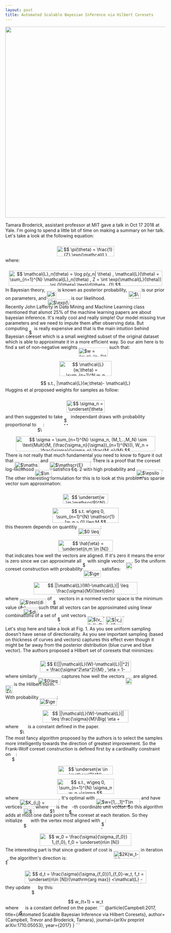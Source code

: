 ```yaml
---
layout: post
title: Automated Scalable Bayesian Inference via Hilbert Coresets
---
```


<center>
<img src="https://rawgit.com/dadashkarimi/dadashkarimi.github.io/master/images/fig-1.png" width="600"/>
</center>

Tamara Broderick, assistant professor at MIT gave a talk in Oct 17 2018 at Yale. I'm going to spend a little bit of time on making a summary on her talk. 
Let's take a look at the following equation:

<p align="center"><img alt="$$&#10;\pi(\theta) = \frac{1}{Z} \exp(\mathcal{L}(\theta))\pi_0(\theta)&#10;$$" src="https://rawgit.com/dadashkarimi/dadashkarimi.github.io/master/svgs/91492ab74501760ebda77e5f23254365.svg?invert_in_darkmode" align="middle" width="179.81865pt" height="32.9901pt" style="position:relative;top:10px"/></p>
where:

<p align="center"><img alt="$$&#10;\mathcal{L}_n(\theta) = \log p(y_n| \theta) , \mathcal{L}(\theta) = \sum_{n=1}^{N} \mathcal{L}_n(\theta) , Z = \int \exp(\mathcal{L}(\theta)) \pi_0(\theta) \text{d}\theta , (1)&#10;$$" src="https://rawgit.com/dadashkarimi/dadashkarimi.github.io/master/svgs/3f0b8e49bf693641e0e805ce90c43fa0.svg?invert_in_darkmode" align="middle" width="482.5293pt" height="47.60745pt" style="position:relative;top:10px"/></p>

In Bayesian theory, <img alt="$\pi(\theta)$" src="https://rawgit.com/dadashkarimi/dadashkarimi.github.io/master/svgs/6fa7cd273b9dae03a6c405b96d9c5cbe.svg?invert_in_darkmode" align="middle" width="30.919185pt" height="24.6576pt" style="position:relative;top:10px"/> is known as posterior probability, <img alt="$\pi_0(\theta)$" src="https://rawgit.com/dadashkarimi/dadashkarimi.github.io/master/svgs/8aa9108c2200ae4076470ce9adb904d0.svg?invert_in_darkmode" align="middle" width="37.70382pt" height="24.6576pt" style="position:relative;top:10px"/> is our prior on parameters, and <img alt="$\exp(\mathcal{L}(\theta))$" src="https://rawgit.com/dadashkarimi/dadashkarimi.github.io/master/svgs/b1ea63db5d1b3e764e3cfe8b75e09a10.svg?invert_in_darkmode" align="middle" width="70.19661pt" height="24.6576pt" style="position:relative;top:10px"/> is our likelihood.  
Recently John Lafferty in Data Mining and Machine Learning class mentioned that alsmot 25% of the machine learning papers are about bayesian inference.
It's really cool and really simple! Our model missing true parameters and we need to impute them after observing data. 
But computing <img alt="$Z$" src="https://rawgit.com/dadashkarimi/dadashkarimi.github.io/master/svgs/5b51bd2e6f329245d425b8002d7cf942.svg?invert_in_darkmode" align="middle" width="12.351075pt" height="22.38192pt" style="position:relative;top:10px"/> is really expensive and that is the main intuition behind Bayesian coreset which is a small weighted subset of the original dataset which is able to approximate it in a more efficient way.
So our aim here is to find a set of non-negative weights <img alt="$w = (w_n)_{n=1}^N$" src="https://rawgit.com/dadashkarimi/dadashkarimi.github.io/master/svgs/e4cc989c959ee0093d4efba23ab9afc4.svg?invert_in_darkmode" align="middle" width="92.40033pt" height="27.65697pt" style="position:relative;top:10px"/> such that:

<p align="center"><img alt="$$&#10;\mathcal{L}(w,\theta) = \sum_{n=1}^N w_n \mathcal{L}_n (\theta) &#10;$$" src="https://rawgit.com/dadashkarimi/dadashkarimi.github.io/master/svgs/1414264c7d1e3022e3831a1bb8714902.svg?invert_in_darkmode" align="middle" width="163.20216pt" height="47.60745pt" style="position:relative;top:10px"/></p>
<p align="center"><img alt="$$&#10;s.t., |\mathcal{L}(w,\theta)- \mathcal{L}(\theta)\leq| \epsilon |\mathcal{L}(\theta)|, \forall \theta \in \Theta (2)&#10;$$" src="https://rawgit.com/dadashkarimi/dadashkarimi.github.io/master/svgs/516e5711ba36e26a23b1c9704934e14e.svg?invert_in_darkmode" align="middle" width="291.92625pt" height="16.438356pt" style="position:relative;top:10px"/></p>

Huggins et al proposed weights for samples as follow:

<p align="center"><img alt="$$&#10;\sigma_n = \underset{\theta \in \Theta}{\mathrm{sup}} |\frac{\mathcal{L}_n(\theta)}{\mathcal{L}(\theta)}|&#10;$$" src="https://rawgit.com/dadashkarimi/dadashkarimi.github.io/master/svgs/b887796654304e0f3ec45dca193ab9da.svg?invert_in_darkmode" align="middle" width="120.146235pt" height="38.834895pt" style="position:relative;top:10px"/></p>

and then suggested to take <img alt="$M$" src="https://rawgit.com/dadashkarimi/dadashkarimi.github.io/master/svgs/fb97d38bcc19230b0acd442e17db879c.svg?invert_in_darkmode" align="middle" width="17.73981pt" height="22.46574pt" style="position:relative;top:10px"/> independant draws with probability proportional to <img alt="$\sigma_n$" src="https://rawgit.com/dadashkarimi/dadashkarimi.github.io/master/svgs/28cf960b1f96e750df70968130f6b0db.svg?invert_in_darkmode" align="middle" width="17.519205pt" height="14.15535pt" style="position:relative;top:10px"/>:

<p align="center"><img alt="$$&#10;\sigma = \sum_{n=1}^{N} \sigma_n, (M_1,..,M_N) \sim \text{Mult}(M, (\frac{\sigma_n}{\sigma})_{n=1}^{N})), W_n = \frac{\sigma}{\sigma_n} \frac{M_n}{M}&#10;$$" src="https://rawgit.com/dadashkarimi/dadashkarimi.github.io/master/svgs/2b0964934da890f84af138bedb519cdb.svg?invert_in_darkmode" align="middle" width="437.2269pt" height="47.60745pt" style="position:relative;top:10px"/></p>

There is not really that much fundamental you need to know to figure it out that <img alt="$\mathscr{E}[W_n]=1$" src="https://rawgit.com/dadashkarimi/dadashkarimi.github.io/master/svgs/fcdab563c7e2c08db88ec87357bdf89e.svg?invert_in_darkmode" align="middle" width="76.82466pt" height="24.6576pt" style="position:relative;top:10px"/> and <img alt="$\mathscr{E}[\mathcal{L}(w,\theta) ] = \mathcal{L}(\theta) $" src="https://rawgit.com/dadashkarimi/dadashkarimi.github.io/master/svgs/55f80d456ef09ccdfbafd873084115d6.svg?invert_in_darkmode" align="middle" width="128.242785pt" height="24.6576pt" style="position:relative;top:10px"/>.
There is a proof that the coreset log-likelihood <img alt="$\mathcal{L}(w,\theta) $" src="https://rawgit.com/dadashkarimi/dadashkarimi.github.io/master/svgs/9acd6d22f0da8977311fbbe36e7de4a7.svg?invert_in_darkmode" align="middle" width="51.81363pt" height="24.6576pt" style="position:relative;top:10px"/> satisfies Eq. 2 with high probability and <img alt="$\epsilon^2 = \mathcal{O}(\frac{1}{M})$" src="https://rawgit.com/dadashkarimi/dadashkarimi.github.io/master/svgs/1100b6e726fa96fc9584547b63daea13.svg?invert_in_darkmode" align="middle" width="80.008005pt" height="27.77577pt" style="position:relative;top:10px"/>.
The other interesting formulation for this is to look at this problem as sparse vector sum approximation:

<p align="center"><img alt="$$&#10;\underset{w \in \mathscr{R}^N}{\mathrm{argmin}} ||\mathcal{L}(w) - \mathcal{L} ||^2&#10;$$" src="https://rawgit.com/dadashkarimi/dadashkarimi.github.io/master/svgs/59248ffbbd0cbc63a8413863084a0082.svg?invert_in_darkmode" align="middle" width="142.854855pt" height="29.913675pt" style="position:relative;top:10px"/></p>
<p align="center"><img alt="$$&#10;s.t. w\geq 0, \sum_{n=1}^{N} \mathscr{1} [w_n &gt; 0] \leq M&#10;$$" src="https://rawgit.com/dadashkarimi/dadashkarimi.github.io/master/svgs/ebfeb82a947c4c86d26e7deb6b6daca2.svg?invert_in_darkmode" align="middle" width="207.79935pt" height="47.60745pt" style="position:relative;top:10px"/></p>

this theorem depends on quantitiy <img alt="$0 \leq \hat{\eta}\leq 2$" src="https://rawgit.com/dadashkarimi/dadashkarimi.github.io/master/svgs/11101b9c6f578234aba07fff8256f42b.svg?invert_in_darkmode" align="middle" width="69.025605pt" height="22.83138pt" style="position:relative;top:10px"/>:

<p align="center"><img alt="$$&#10;\hat{\eta} = \underset{n,m \in [N]}{\mathrm{max}} ||\frac{\mathcal{L}_n}{\sigma_n}-\frac{\mathcal{L}_m}{\sigma_m}||&#10;$$" src="https://rawgit.com/dadashkarimi/dadashkarimi.github.io/master/svgs/648108588ff502a28395cd39c10ae317.svg?invert_in_darkmode" align="middle" width="172.6692pt" height="36.600135pt" style="position:relative;top:10px"/></p>
that indicates how well the vectors are aligned. If it's zero it means the error is zero since we can approximate all <img alt="$\mathcal{L}$" src="https://rawgit.com/dadashkarimi/dadashkarimi.github.io/master/svgs/47291815667dfe5994c54805102e144b.svg?invert_in_darkmode" align="middle" width="11.337975pt" height="22.46574pt" style="position:relative;top:10px"/> with single vector  <img alt="$\mathcal{L}_n$" src="https://rawgit.com/dadashkarimi/dadashkarimi.github.io/master/svgs/1818eca8fbb5a307ec0f5436121fd2b2.svg?invert_in_darkmode" align="middle" width="19.46406pt" height="22.46574pt" style="position:relative;top:10px"/>. 
So the uniform coreset construction with probability <img alt="$\geq 1-\delta$" src="https://rawgit.com/dadashkarimi/dadashkarimi.github.io/master/svgs/439d02a63594f85ba6b9263ef6057948.svg?invert_in_darkmode" align="middle" width="53.59002pt" height="22.83138pt" style="position:relative;top:10px"/> satisfies:

<p align="center"><img alt="$$&#10;||\mathcal{L}(W)-\mathcal{L}|| \leq \frac{\sigma}{M}(\text{dim}(\mathcal{L}_n)_{n=1}^N+\hat{\eta}\sqrt{2\log \frac{1}{\delta}})&#10;$$" src="https://rawgit.com/dadashkarimi/dadashkarimi.github.io/master/svgs/51de9d63236bc70122f825efcff70b0a.svg?invert_in_darkmode" align="middle" width="326.45085pt" height="39.45249pt" style="position:relative;top:10px"/></p>

where <img alt="$\text{dim}(u_n)_{n=1}^N$" src="https://rawgit.com/dadashkarimi/dadashkarimi.github.io/master/svgs/68592ae4d05130e4fc75690abb2a82e7.svg?invert_in_darkmode" align="middle" width="83.310975pt" height="27.65697pt" style="position:relative;top:10px"/> of <img alt="$N$" src="https://rawgit.com/dadashkarimi/dadashkarimi.github.io/master/svgs/f9c4988898e7f532b9f826a75014ed3c.svg?invert_in_darkmode" align="middle" width="14.94405pt" height="22.38192pt" style="position:relative;top:10px"/> vectors in a normed vector space is the minimum value of <img alt="$d\in N$" src="https://rawgit.com/dadashkarimi/dadashkarimi.github.io/master/svgs/d4f3107d7bd94831a02b4d84d883972d.svg?invert_in_darkmode" align="middle" width="43.64712pt" height="22.83138pt" style="position:relative;top:10px"/> such that all vectors can be approximated using linear combinations of a set of <img alt="$d$" src="https://rawgit.com/dadashkarimi/dadashkarimi.github.io/master/svgs/2103f85b8b1477f430fc407cad462224.svg?invert_in_darkmode" align="middle" width="8.556075pt" height="22.83138pt" style="position:relative;top:10px"/> unit vectors <img alt="$(v_j)_{j=1}^N$" src="https://rawgit.com/dadashkarimi/dadashkarimi.github.io/master/svgs/aeb96d324f25e322cf5ff8421d01f4fb.svg?invert_in_darkmode" align="middle" width="50.428455pt" height="27.65697pt" style="position:relative;top:10px"/>, <img alt="$|v_j|=1$" src="https://rawgit.com/dadashkarimi/dadashkarimi.github.io/master/svgs/ac1625745434a3a019e26e2c8e6b5a34.svg?invert_in_darkmode" align="middle" width="54.16389pt" height="24.6576pt" style="position:relative;top:10px"/>.

Let's stop here and take a look at Fig. 1. As you see uniform sampling doesn't have sense of directionality. As you see important sampling (based on thickness of curves and vectors) captures this effect even though it might be far away from the posterior distribution (blue curve and blue vector).
The authors proposed a Hilbert set of coresets that minimizes:
<p align="center"><img alt="$$&#10;E[||\mathcal{L}(W)-\mathcal{L}||^2] = \frac{\sigma^2\eta^2}{M} , \eta = 1- \frac{||\mathcal{L}||^2}{\sigma^2}&#10;$$" src="https://rawgit.com/dadashkarimi/dadashkarimi.github.io/master/svgs/8463ff1a57d54b89ac2e83d83d5ee6cd.svg?invert_in_darkmode" align="middle" width="285.7965pt" height="35.777445pt" style="position:relative;top:10px"/></p>
where similarly <img alt="$0\leq \eta\leq1$" src="https://rawgit.com/dadashkarimi/dadashkarimi.github.io/master/svgs/b6831d4e89460a5073e7e64846da9748.svg?invert_in_darkmode" align="middle" width="69.025605pt" height="21.18732pt" style="position:relative;top:10px"/> captures how well the vectors <img alt="$\mathcal{L}_n$" src="https://rawgit.com/dadashkarimi/dadashkarimi.github.io/master/svgs/1818eca8fbb5a307ec0f5436121fd2b2.svg?invert_in_darkmode" align="middle" width="19.46406pt" height="22.46574pt" style="position:relative;top:10px"/> are aligned. <img alt="$||.||$" src="https://rawgit.com/dadashkarimi/dadashkarimi.github.io/master/svgs/99494d950ab3b8f462d6f3f6e3519e5f.svg?invert_in_darkmode" align="middle" width="22.831215pt" height="24.6576pt" style="position:relative;top:10px"/> is the Hillbert norm.

With probability <img alt="$\geq 1-\delta$" src="https://rawgit.com/dadashkarimi/dadashkarimi.github.io/master/svgs/439d02a63594f85ba6b9263ef6057948.svg?invert_in_darkmode" align="middle" width="53.59002pt" height="22.83138pt" style="position:relative;top:10px"/>:
<p align="center"><img alt="$$&#10;||\mathcal{L}(W)-\mathcal{L}|| \leq \frac{\sigma}{M}\Big( \eta + \eta_M\sqrt{2\log \frac{1}{\delta}} \Big)&#10;$$" src="https://rawgit.com/dadashkarimi/dadashkarimi.github.io/master/svgs/cd90481f69ce1f1dd55dbb606ac69bc9.svg?invert_in_darkmode" align="middle" width="269.99445pt" height="39.45249pt" style="position:relative;top:10px"/></p>
where <img alt="$\eta_M$" src="https://rawgit.com/dadashkarimi/dadashkarimi.github.io/master/svgs/30c082a2a14c1eb21b57d77cd0caf723.svg?invert_in_darkmode" align="middle" width="21.931635pt" height="14.15535pt" style="position:relative;top:10px"/> is a constant defined in the paper. 

The most fancy algorithm proposed by the authors is to select the samples more intelligently towards the direction of greatest improvement. So the Frank-Wolf coreset construction is defined first by a cardinality constraint on <img alt="$w$" src="https://rawgit.com/dadashkarimi/dadashkarimi.github.io/master/svgs/31fae8b8b78ebe01cbfbe2fe53832624.svg?invert_in_darkmode" align="middle" width="12.21099pt" height="14.15535pt" style="position:relative;top:10px"/>:

<p align="center"><img alt="$$&#10;\underset{w \in \mathscr{R}^N}{\mathrm{min}} (w-1)^T K(w-1)&#10;$$" src="https://rawgit.com/dadashkarimi/dadashkarimi.github.io/master/svgs/44af8eee94cf067021314782aa9c889a.svg?invert_in_darkmode" align="middle" width="171.30465pt" height="27.16494pt" style="position:relative;top:10px"/></p>
<p align="center"><img alt="$$&#10;s.t., w\geq 0, \sum_{n=1}^{N} \sigma_n w_n =\sigma&#10;$$" src="https://rawgit.com/dadashkarimi/dadashkarimi.github.io/master/svgs/f7f9245b91615ab70248477521fcea9e.svg?invert_in_darkmode" align="middle" width="178.20165pt" height="47.60745pt" style="position:relative;top:10px"/></p>
where <img alt="$K_{i,j} = &lt;\mathcal{L}_i,\mathcal{L}_j&gt;$" src="https://rawgit.com/dadashkarimi/dadashkarimi.github.io/master/svgs/31ea30a047ee5a8eb6d0257568b8bb60.svg?invert_in_darkmode" align="middle" width="123.878205pt" height="22.46574pt" style="position:relative;top:10px"/>. It's optimal with <img alt="$w=[1,..,1]^T\in \mathscr{R}^N$" src="https://rawgit.com/dadashkarimi/dadashkarimi.github.io/master/svgs/4b5b92c0265e5d39daa40ef74a7c8ace.svg?invert_in_darkmode" align="middle" width="138.14493pt" height="27.65697pt" style="position:relative;top:10px"/> and have vertices <img alt="$\frac{\sigma}{\sigma_n}1_n$" src="https://rawgit.com/dadashkarimi/dadashkarimi.github.io/master/svgs/da3d97677864de1c68e094072a3d2e69.svg?invert_in_darkmode" align="middle" width="33.996765pt" height="22.85349pt" style="position:relative;top:10px"/> where <img alt="$1_n$" src="https://rawgit.com/dadashkarimi/dadashkarimi.github.io/master/svgs/d711aabe1ffe4eb1668aa065cf89a496.svg?invert_in_darkmode" align="middle" width="16.34523pt" height="21.18732pt" style="position:relative;top:10px"/> is the <img alt="$n$" src="https://rawgit.com/dadashkarimi/dadashkarimi.github.io/master/svgs/55a049b8f161ae7cfeb0197d75aff967.svg?invert_in_darkmode" align="middle" width="9.83004pt" height="14.10255pt" style="position:relative;top:10px"/>-th coordinate unit vector. 
So this algorithm adds at most one data point to the coreset at each iteration. So they initialize <img alt="$w_0$" src="https://rawgit.com/dadashkarimi/dadashkarimi.github.io/master/svgs/08a0aa2c6ce40306bad8bab7f60a9523.svg?invert_in_darkmode" align="middle" width="18.321105pt" height="14.15535pt" style="position:relative;top:10px"/> with the vertex most aligned with <img alt="$\mathcal{L}$" src="https://rawgit.com/dadashkarimi/dadashkarimi.github.io/master/svgs/47291815667dfe5994c54805102e144b.svg?invert_in_darkmode" align="middle" width="11.337975pt" height="22.46574pt" style="position:relative;top:10px"/>:

<p align="center"><img alt="$$&#10;w_0 = \frac{\sigma}{\sigma_{f_0}} 1_{f_0}, f_0 = \underset{n\in [N]}{\mathrm{arg max}}  &lt;\mathcal{L},\frac{1}{\sigma_n}\mathcal{L}_n&gt;&#10;$$" src="https://rawgit.com/dadashkarimi/dadashkarimi.github.io/master/svgs/2f6ddd86537173943332a25e000090b8.svg?invert_in_darkmode" align="middle" width="288.51405pt" height="39.15714pt" style="position:relative;top:10px"/></p>

The interesting part is that since gradient of cost is <img alt="$2K(w_t-1)$" src="https://rawgit.com/dadashkarimi/dadashkarimi.github.io/master/svgs/c89060f2f2b1253a87e93a494c6fa952.svg?invert_in_darkmode" align="middle" width="82.0083pt" height="24.6576pt" style="position:relative;top:10px"/> in iteration <img alt="$t$" src="https://rawgit.com/dadashkarimi/dadashkarimi.github.io/master/svgs/4f4f4e395762a3af4575de74c019ebb5.svg?invert_in_darkmode" align="middle" width="5.9361555pt" height="20.22207pt" style="position:relative;top:10px"/>, the algorithm's direction is:

<p align="center"><img alt="$$&#10;d_t = \frac{\sigma}{\sigma_{f_0}}1_{f_0}-w_t,  f_t = \underset{n\in [N]}{\mathrm{arg max}}  &lt;\mathcal{L} - \mathcal{L}(w_t),\frac{1}{\sigma_n}\mathcal{L}_n&gt;&#10;$$" src="https://rawgit.com/dadashkarimi/dadashkarimi.github.io/master/svgs/e8e653a9a15f35d3e3cd4590b8fa2a58.svg?invert_in_darkmode" align="middle" width="381.546pt" height="39.15714pt" style="position:relative;top:10px"/></p>

they update <img alt="$w_t$" src="https://rawgit.com/dadashkarimi/dadashkarimi.github.io/master/svgs/dde30cc90adc3d7de889d34c65ca6f25.svg?invert_in_darkmode" align="middle" width="16.7343pt" height="14.15535pt" style="position:relative;top:10px"/> by this:
<p align="center"><img alt="$$&#10;w_{t+1} = w_t + \gamma_t d_t&#10;$$" src="https://rawgit.com/dadashkarimi/dadashkarimi.github.io/master/svgs/7d1a3592ad9f1ff98d777261455284b3.svg?invert_in_darkmode" align="middle" width="121.5852pt" height="15.2511315pt" style="position:relative;top:10px"/></p>
where <img alt="$\gamma_t$" src="https://rawgit.com/dadashkarimi/dadashkarimi.github.io/master/svgs/69304177ce432541b67b103783dfade3.svg?invert_in_darkmode" align="middle" width="13.47654pt" height="14.15535pt" style="position:relative;top:10px"/> is a constant defined on the paper. 
```
@article{Campbell:2017,
  title={Automated Scalable Bayesian Inference via Hilbert Coresets},
  author={Campbell, Trevor and Broderick, Tamara},
  journal={arXiv preprint arXiv:1710.05053},
  year={2017}
}
```
